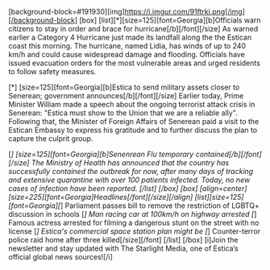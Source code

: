 [background-block=#191930][img]https://i.imgur.com/91ftrki.png[/img][/background-block]
[box]
[list][*][size=125][font=Georgia][b]Officials warn citizens to stay in order and brace for hurricane[/b][/font][/size]
As warned earlier a Category 4 Hurricane just made its landfall along the the Estican coast this morning.
The hurricane, named Lidia, has winds of up to 240 km/h and could cause widespread damage and flooding.
Officials have issued evacuation orders for the most vulnerable areas and urged residents to follow safety measures.

[*] [size=125][font=Georgia][b]Estica to send military assets closer to Senerean; government announces[/b][/font][/size]
Earlier today, Prime Minister William made a speech about the ongoing terrorist attack crisis in Senerean: "Estica must show to the
Union that we are a reliable ally". Following that, the Minister of Foreign Affairs of Senerean paid a visit to the Estican Embassy to express
his gratitude and to further discuss the plan to capture the culprit group.

[*] [size=125][font=Georgia][b]Senenrean Flu temporary contained[/b][/font][/size]
The Ministry of Health has announced that the country has successfully contained the outbreak for now, after many days of tracking
and extensive quarantine with over 100 patients infected. Today, no new cases of infection have been reported.
[/list]
[/box]
[box]
[align=center][size=225][font=Georgia]Headlines[/font][/size][/align]
[list][size=125][font=Georgia][*] Parliament passes bill to remove the restriction of LGBTQ+ discussion in schools
[*] Man racing car at 100km/h on highway arrested
[*] Famous actress arrested for filming a dangerous stunt on the street with no license
[*] Estica's commercial space station plan might be
[*] Counter-terror police raid home after three killed[/size][/font]
[/list]
[/box]
[i]Join the newsletter and stay updated with The Starlight Media, one of Estica’s official global news sources![/i]
